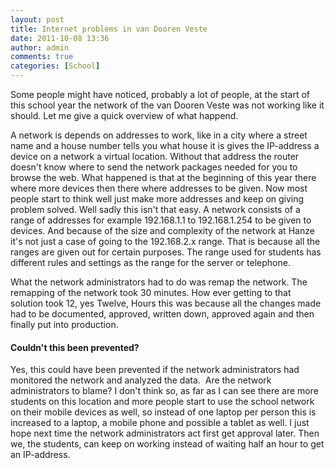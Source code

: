 ```yaml
---
layout: post
title: Internet problems in van Dooren Veste
date: 2011-10-08 13:36
author: admin
comments: true
categories: [School]
---
```

Some people might have noticed, probably a lot of people, at the start of this school year the network of the van Dooren Veste was not working like it should. Let me give a quick overview of what happend.

<!--more-->A network is depends on addresses to work, like in a city where a street name and a house number tells you what house it is gives the IP-address a device on a network a virtual location. Without that address the router doesn't know where to send the network packages needed for you to browse the web. What happened is that at the beginning of this year there where more devices then there where addresses to be given. Now most people start to think well just make more addresses and keep on giving problem solved. Well sadly this isn't that easy. A network consists of a range of addresses for example 192.168.1.1 to 192.168.1.254 to be given to devices. And because of the size and complexity of the network at Hanze it's not just a case of going to the 192.168.2.x range. That is because all the ranges are given out for certain purposes. The range used for students has different rules and settings as the range for the server or telephone.

What the network administrators had to do was remap the network. The remapping of the network took 30 minutes. How ever getting to that solution took 12, yes Twelve, Hours this was because all the changes made had to be documented, approved, written down, approved again and then finally put into production.
<h4>Couldn't this been prevented?</h4>
Yes, this could have been prevented if the network administrators had monitored the network and analyzed the data.  Are the network administrators to blame? I don't think so, as far as I can see there are more students on this location and more people start to use the school network on their mobile devices as well, so instead of one laptop per person this is increased to a laptop, a mobile phone and possible a tablet as well. I just hope next time the network administrators act first get approval later. Then we, the students, can keep on working instead of waiting half an hour to get an IP-address.
